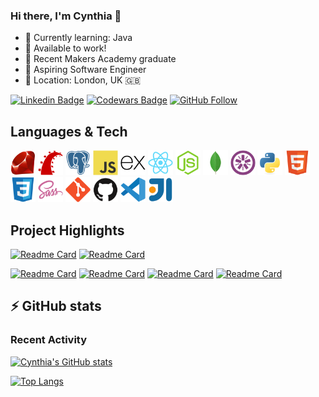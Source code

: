 ### Hi there, I'm Cynthia 👋

* 🌱 Currently learning: Java
* 🐝 Available to work!
* 🍯 Recent Makers Academy graduate
* 💛 Aspiring Software Engineer
* 📍 Location: London, UK 🇬🇧


[![Linkedin Badge](https://img.shields.io/badge/-Cynthia%20Fu-blue?style=social&logo=Linkedin&logoColor=blue&link=https://www.linkedin.com/in/ycfu/)](https://www.linkedin.com/in/ycfu/)
[![Codewars Badge](https://www.codewars.com/users/Yinnikkuma/badges/micro)](https://www.codewars.com/users/Yinnikkuma)
[![GitHub Follow](https://img.shields.io/github/followers/YinnyF?label=Follow&style=social)](https://github.com/YinnyF/?tab=follow)


## Languages & Tech

<img src="https://raw.githubusercontent.com/devicons/devicon/master/icons/ruby/ruby-original.svg" alt="ruby" width="40" height="40"/>

<img src="https://raw.githubusercontent.com/devicons/devicon/master/icons/rails/rails-plain.svg" alt="rails" width="40" height="40"/>

<img src="https://raw.githubusercontent.com/devicons/devicon/master/icons/postgresql/postgresql-plain.svg" alt="postgresql" width="40" height="40"/>

<img src="https://raw.githubusercontent.com/devicons/devicon/master/icons/javascript/javascript-original.svg" alt="javascript" width="40" height="40"/>

<img src="https://raw.githubusercontent.com/devicons/devicon/master/icons/express/express-original.svg" alt="express" width="40" height="40"/>

<img src="https://raw.githubusercontent.com/devicons/devicon/master/icons/react/react-original.svg" alt="react" width="40" height="40"/>

<img src="https://raw.githubusercontent.com/devicons/devicon/master/icons/nodejs/nodejs-original.svg" alt="nodejs" width="40" height="40"/>

<img src="https://raw.githubusercontent.com/devicons/devicon/master/icons/mongodb/mongodb-original.svg" alt="mongodb" width="40" height="40"/>

<img src="https://raw.githubusercontent.com/devicons/devicon/master/icons/jasmine/jasmine-plain.svg" alt="jasmine" width="40" height="40"/>

<img src="https://raw.githubusercontent.com/devicons/devicon/master/icons/python/python-original.svg" alt="python" width="40" height="40"/>

<img src="https://raw.githubusercontent.com/devicons/devicon/master/icons/html5/html5-original.svg" alt="html5" width="40" height="40"/>

<img src="https://raw.githubusercontent.com/devicons/devicon/master/icons/css3/css3-original.svg" alt="css3" width="40" height="40"/>

<img src="https://raw.githubusercontent.com/devicons/devicon/master/icons/sass/sass-original.svg" alt="sass" width="40" height="40"/>

<img src="https://raw.githubusercontent.com/devicons/devicon/master/icons/git/git-original.svg" alt="git" width="40" height="40"/>

<img src="https://raw.githubusercontent.com/devicons/devicon/master/icons/github/github-original.svg" alt="github" width="40" height="40"/>

<img src="https://raw.githubusercontent.com/devicons/devicon/master/icons/vscode/vscode-original.svg" alt="vscode" width="40" height="40"/>

<img src="https://raw.githubusercontent.com/devicons/devicon/master/icons/intellij/intellij-original.svg" alt="intellij" width="40" height="40"/>


## Project Highlights

<!-- [![Readme Card](https://github-readme-stats.vercel.app/api/pin/?username=YinnyF&repo=github-readme-stats)](https://github.com/anuraghazra/github-readme-stats) -->

[![Readme Card](https://github-readme-stats.vercel.app/api/pin/?username=YinnyF&repo=pin-my-hike&theme=tokyonight&show_icons=false&hide_border=true)](https://github.com/YinnyF/pin-my-hike)
[![Readme Card](https://github-readme-stats.vercel.app/api/pin/?username=YinnyF&repo=bank_tech_test&theme=tokyonight&show_icons=false&hide_border=true)](https://github.com/YinnyF/bank_tech_test)
<!-- [![Readme Card](https://github-readme-stats.vercel.app/api/pin/?username=YinnyF&repo=acebook-rails-soda&theme=tokyonight&show_icons=false)](https://github.com/YinnyF/acebook-rails-soda) -->
[![Readme Card](https://github-readme-stats.vercel.app/api/pin/?username=YinnyF&repo=instagram-challenge&theme=tokyonight&show_icons=false&hide_border=true)](https://github.com/YinnyF/instagram-challenge)
[![Readme Card](https://github-readme-stats.vercel.app/api/pin/?username=YinnyF&repo=news-summary-challenge&theme=tokyonight&show_icons=false&hide_border=true)](https://github.com/YinnyF/news-summary-challenge)
[![Readme Card](https://github-readme-stats.vercel.app/api/pin/?username=YinnyF&repo=bowling-challenge&theme=tokyonight&show_icons=false&hide_border=true)](https://github.com/YinnyF/bowling-challenge)
[![Readme Card](https://github-readme-stats.vercel.app/api/pin/?username=YinnyF&repo=bowling-challenge-ruby&theme=tokyonight&show_icons=false&hide_border=true)](https://github.com/YinnyF/bowling-challenge-ruby)


## ⚡️ GitHub stats

### Recent Activity

<!--START_SECTION:activity-->

<!--END_SECTION:activity-->


[![Cynthia's GitHub stats](https://github-readme-stats.vercel.app/api?username=YinnyF&show_icons=true&theme=tokyonight&show_icons=true)](https://github.com/anuraghazra/github-readme-stats)


[![Top Langs](https://github-readme-stats.vercel.app/api/top-langs/?username=YinnyF&layout=compact&theme=tokyonight&exclude_repo=skills-workshops,course)](https://github.com/anuraghazra/github-readme-stats)
